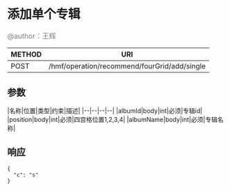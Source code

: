 
# 添加单个专辑
<font color="gray" size="3">@author：王辉</font>

|METHOD|URI|
|--|--|
|POST|/hmf/operation/recommend/fourGrid/add/single|

## 参数

|名称|位置|类型|约束|描述|
|--|--|--|--|
|albumId|body|int|必须|专辑id|
|position|body|int|必须|四宫格位置1,2,3,4|
|albumName|body|int|必须|专辑名称|

## 响应
```
{
  "c": "s"
}
```
